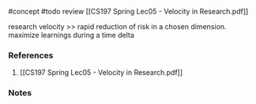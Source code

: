 #concept
#todo review [[CS197 Spring Lec05 - Velocity in Research.pdf]] 

research velocity >> rapid reduction of risk in a chosen dimension. maximize learnings during a time delta
### References
1. [[CS197 Spring Lec05 - Velocity in Research.pdf]]
### Notes




